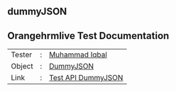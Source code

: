 ## dummyJSON
## Orangehrmlive Test Documentation
<table>
<tr>
<td>Tester</td>
<td> : </td>
<td> <a href="https://github.com/Miqbal20">Muhammad Iqbal</a></td>
</tr>
<tr>
<td>Object</td>
<td> : </td>
<td> <a href="https://dummyjson.com/">DummyJSON</a></td>
</tr>
<tr>
<td>Link</td>
<td> : </td>
<td> <a href="https://documenter.getpostman.com/view/20656678/2s935vjer3">Test API DummyJSON</a></td>
</tr>
<table>
